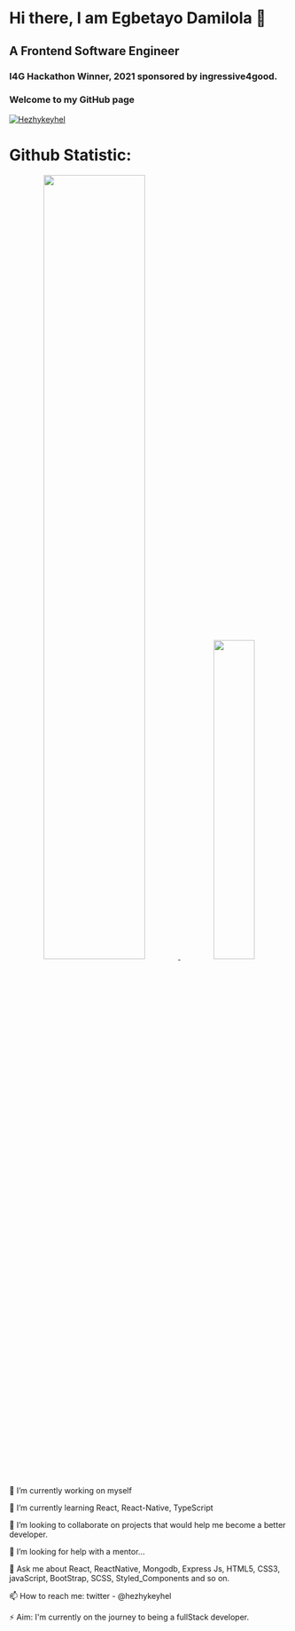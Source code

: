 <h1>Hi there, I am Egbetayo Damilola 👋</h1>
<h2>A Frontend Software Engineer</h2>
<h3>I4G Hackathon Winner, 2021 sponsored by ingressive4good.</h3>
<h3>Welcome to my GitHub page</h3>
<a href="https://github.com/Hezhykeyhel/" target="_blank">
<img src="https://komarev.com/ghpvc/?username=Hezhykeyhel&label=Profile%20views&color=000000&style=flat-square" alt="Hezhykeyhel"/>
</a>
<h1 align="left"> Github Statistic: </h1>
<p align="center">
  <a href="https://github.com/Hezhykeyhel">
    <img width="60.2%" src="https://github-readme-stats-eight-theta.vercel.app/api?username=hezhykeyhel&show_icons=true&theme=dark&include_all_commits=true&count_private=true&icon_color=FFFFFF&bg_color=000000"/>
    <img width="38.4%" src="https://github-readme-stats-eight-theta.vercel.app/api/top-langs/?username=hezhykeyhel&layout=compact&langs_count=10&theme=dark&bg_color=000000"/>
<!--     <img width="54.6%" src="https://github-readme-streak-stats.herokuapp.com/?user=hezhykeyhel&theme=highcontrast&fire=ffffff&ring=ffffff&border=ffffff&currStreakLabel=ffffff"/>
    <img width="44%" src="https://github-profile-trophy.vercel.app/?username=hezhykeyhel&theme=onestar&column=4&margin-w=10&margin-h=10"/>
    <img width="99.4%" src="https://activity-graph.herokuapp.com/graph?username=hezhykeyhel&theme=react-dark&bg_color=000000&color=FFFFFF"/> -->
  </a>
</p>
<p>🔭 I’m currently working on myself</p>
<p>🌱 I’m currently learning React, React-Native, TypeScript</p>
<p>👯 I’m looking to collaborate on projects that would help me become a better developer.</p>
<p>🤔 I’m looking for help with a mentor...</p>
<p>💬 Ask me about React, ReactNative, Mongodb, Express Js, HTML5, CSS3, javaScript, BootStrap, SCSS, Styled_Components and so on.<p/>
<p>📫 How to reach me: twitter - @hezhykeyhel</p>
<p>⚡ Aim: I'm currently on the journey to being a fullStack developer.</p>
